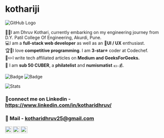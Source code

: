 # kothariji
![GitHub Logo](https://github.com/kothariji/kothariji/blob/master/banner.JPG)

👨‍🎓I am Dhruv Kothari, currently embarking on my engineering journey from D.Y. Patil College Of Engineering, Akurdi, Pune. <br />
💻I am a **full-stack web developer** as well as an 📱**UI / UX** enthusiast.<br />
🏆🥇I love **competitive programming**. I am **3-star⭐️** coder at Codechef.<br />
📝✏️I write tech affiliated articles on **Medium and GeeksForGeeks.** <br />
🙌 I am **sub 50 CUBER**, a **philatelist** and **numismatist** 💷 💰.<br />


![Badge](https://cp-logo.vercel.app/codechef/kothariji)
![Badge](https://cp-logo.vercel.app/codeforces/kothariji)

![Stats](https://github-readme-stats.vercel.app/api?username=kothariji&show_icons=true&hide_border=true)
 
### 🤝connect me on Linkedin - https://www.linkedin.com/in/kotharidhruv/
### 📩 Mail - kotharidhruv25@gmail.com


<a href="https://leetcode.com/kothariji/">
  <img align="left" alt="Dhruv's Leetcode" width="22px" src="https://cdn.jsdelivr.net/npm/simple-icons@v3/icons/leetcode.svg" />
</a>
<a href="https://www.codechef.com/users/kothariji">
  <img align="left" alt="kothariji's Codechef" width="22px" src="https://cdn.jsdelivr.net/npm/simple-icons@v3/icons/codechef.svg" />
</a>
<a href="https://codeforces.com/profile/kothariji">
  <img align="left" alt="kothariji's Codeforces" width="22px" src="https://cdn.jsdelivr.net/npm/simple-icons@v3/icons/codeforces.svg" />
</a>
